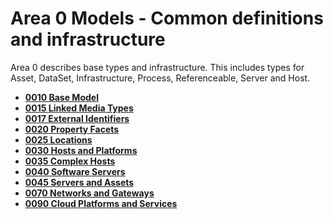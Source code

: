 <!-- SPDX-License-Identifier: CC-BY-4.0 -->
<!-- Copyright Contributors to the ODPi Egeria project. -->

# Area 0 Models - Common definitions and infrastructure

Area 0 describes base types and infrastructure.
This includes types for Asset, DataSet,
Infrastructure, Process, Referenceable, Server and Host.

* **[0010 Base Model](0010-Base-Model.md)**
* **[0015 Linked Media Types](0015-Linked-Media-Types.md)**
* **[0017 External Identifiers](0017-External-Identifiers.md)**
* **[0020 Property Facets](0020-Property-Facets.md)**
* **[0025 Locations](0025-Locations.md)**
* **[0030 Hosts and Platforms](0030-Hosts-and-Platforms.md)**
* **[0035 Complex Hosts](0035-Complex-Hosts.md)**
* **[0040 Software Servers](0040-Software-Servers.md)**
* **[0045 Servers and Assets](0045-Servers-and-Assets.md)**
* **[0070 Networks and Gateways](0070-Networks-and-Gateways.md)**
* **[0090 Cloud Platforms and Services](0090-Cloud-Platforms-and-Services.md)**